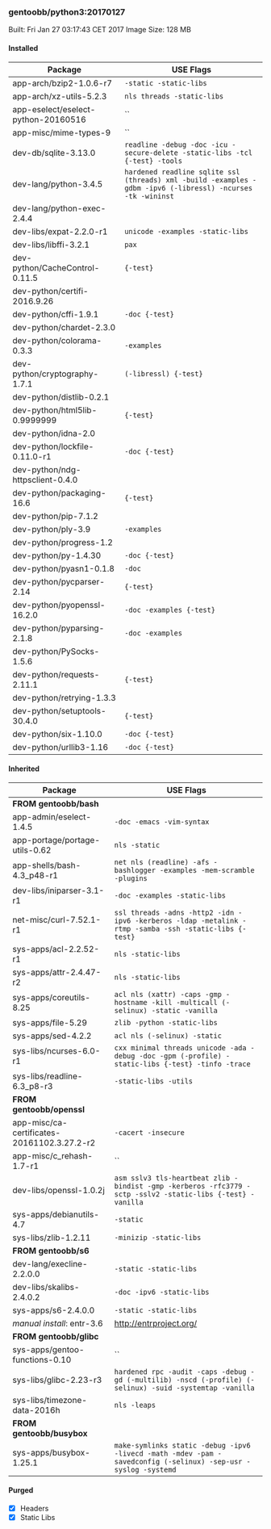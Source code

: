 ### gentoobb/python3:20170127

Built: Fri Jan 27 03:17:43 CET 2017
Image Size: 128 MB
#### Installed
Package | USE Flags
--------|----------
app-arch/bzip2-1.0.6-r7 | `-static -static-libs`
app-arch/xz-utils-5.2.3 | `nls threads -static-libs`
app-eselect/eselect-python-20160516 | ``
app-misc/mime-types-9 | ``
dev-db/sqlite-3.13.0 | `readline -debug -doc -icu -secure-delete -static-libs -tcl {-test} -tools`
dev-lang/python-3.4.5 | `hardened readline sqlite ssl (threads) xml -build -examples -gdbm -ipv6 (-libressl) -ncurses -tk -wininst`
dev-lang/python-exec-2.4.4 | ` `
dev-libs/expat-2.2.0-r1 | `unicode -examples -static-libs`
dev-libs/libffi-3.2.1 | `pax`
dev-python/CacheControl-0.11.5 | `{-test}`
dev-python/certifi-2016.9.26 | ` `
dev-python/cffi-1.9.1 | `-doc {-test}`
dev-python/chardet-2.3.0 | ` `
dev-python/colorama-0.3.3 | `-examples`
dev-python/cryptography-1.7.1 | `(-libressl) {-test}`
dev-python/distlib-0.2.1 | ` `
dev-python/html5lib-0.9999999 | `{-test}`
dev-python/idna-2.0 | ` `
dev-python/lockfile-0.11.0-r1 | `-doc {-test}`
dev-python/ndg-httpsclient-0.4.0 | ` `
dev-python/packaging-16.6 | `{-test}`
dev-python/pip-7.1.2 | ` `
dev-python/ply-3.9 | `-examples`
dev-python/progress-1.2 | ` `
dev-python/py-1.4.30 | `-doc {-test}`
dev-python/pyasn1-0.1.8 | `-doc`
dev-python/pycparser-2.14 | `{-test}`
dev-python/pyopenssl-16.2.0 | `-doc -examples {-test}`
dev-python/pyparsing-2.1.8 | `-doc -examples`
dev-python/PySocks-1.5.6 | ` `
dev-python/requests-2.11.1 | `{-test}`
dev-python/retrying-1.3.3 | ` `
dev-python/setuptools-30.4.0 | `{-test}`
dev-python/six-1.10.0 | `-doc {-test}`
dev-python/urllib3-1.16 | `-doc {-test}`
#### Inherited
Package | USE Flags
--------|----------
**FROM gentoobb/bash** |
app-admin/eselect-1.4.5 | `-doc -emacs -vim-syntax`
app-portage/portage-utils-0.62 | `nls -static`
app-shells/bash-4.3_p48-r1 | `net nls (readline) -afs -bashlogger -examples -mem-scramble -plugins`
dev-libs/iniparser-3.1-r1 | `-doc -examples -static-libs`
net-misc/curl-7.52.1-r1 | `ssl threads -adns -http2 -idn -ipv6 -kerberos -ldap -metalink -rtmp -samba -ssh -static-libs {-test}`
sys-apps/acl-2.2.52-r1 | `nls -static-libs`
sys-apps/attr-2.4.47-r2 | `nls -static-libs`
sys-apps/coreutils-8.25 | `acl nls (xattr) -caps -gmp -hostname -kill -multicall (-selinux) -static -vanilla`
sys-apps/file-5.29 | `zlib -python -static-libs`
sys-apps/sed-4.2.2 | `acl nls (-selinux) -static`
sys-libs/ncurses-6.0-r1 | `cxx minimal threads unicode -ada -debug -doc -gpm (-profile) -static-libs {-test} -tinfo -trace`
sys-libs/readline-6.3_p8-r3 | `-static-libs -utils`
**FROM gentoobb/openssl** |
app-misc/ca-certificates-20161102.3.27.2-r2 | `-cacert -insecure`
app-misc/c_rehash-1.7-r1 | ``
dev-libs/openssl-1.0.2j | `asm sslv3 tls-heartbeat zlib -bindist -gmp -kerberos -rfc3779 -sctp -sslv2 -static-libs {-test} -vanilla`
sys-apps/debianutils-4.7 | `-static`
sys-libs/zlib-1.2.11 | `-minizip -static-libs`
**FROM gentoobb/s6** |
dev-lang/execline-2.2.0.0 | `-static -static-libs`
dev-libs/skalibs-2.4.0.2 | `-doc -ipv6 -static-libs`
sys-apps/s6-2.4.0.0 | `-static -static-libs`
*manual install*: entr-3.6 | http://entrproject.org/
**FROM gentoobb/glibc** |
sys-apps/gentoo-functions-0.10 | ``
sys-libs/glibc-2.23-r3 | `hardened rpc -audit -caps -debug -gd (-multilib) -nscd (-profile) (-selinux) -suid -systemtap -vanilla`
sys-libs/timezone-data-2016h | `nls -leaps`
**FROM gentoobb/busybox** |
sys-apps/busybox-1.25.1 | `make-symlinks static -debug -ipv6 -livecd -math -mdev -pam -savedconfig (-selinux) -sep-usr -syslog -systemd`
#### Purged
- [x] Headers
- [x] Static Libs
